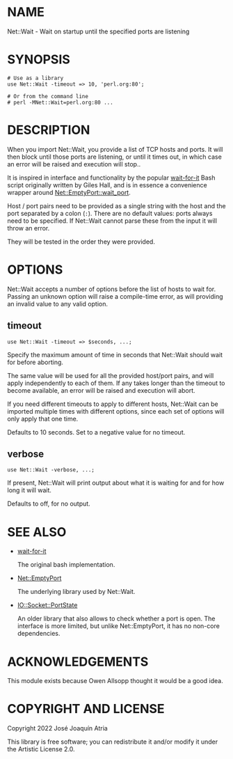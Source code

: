 # NAME

Net::Wait - Wait on startup until the specified ports are listening

# SYNOPSIS

    # Use as a library
    use Net::Wait -timeout => 10, 'perl.org:80';

    # Or from the command line
    # perl -MNet::Wait=perl.org:80 ...

# DESCRIPTION

When you import Net::Wait, you provide a list of TCP hosts and ports. It
will then block until those ports are listening, or until it times out, in
which case an error will be raised and execution will stop..

It is inspired in interface and functionality by the popular
[wait-for-it](https://github.com/vishnubob/wait-for-it) Bash script originally
written by Giles Hall, and is in essence a convenience wrapper around
[Net::EmptyPort::wait\_port](https://metacpan.org/pod/Net%3A%3AEmptyPort#wait_port-args).

Host / port pairs need to be provided as a single string with the host and the
port separated by a colon (`:`). There are no default values: ports always
need to be specified. If Net::Wait cannot parse these from the input it will
throw an error.

They will be tested in the order they were provided.

# OPTIONS

Net::Wait accepts a number of options before the list of hosts to wait for.
Passing an unknown option will raise a compile-time error, as will providing
an invalid value to any valid option.

## timeout

    use Net::Wait -timeout => $seconds, ...;

Specify the maximum amount of time in seconds that Net::Wait should wait for
before aborting.

The same value will be used for all the provided host/port pairs, and will
apply independently to each of them. If any takes longer than the timeout
to become available, an error will be raised and execution will abort.

If you need different timeouts to apply to different hosts, Net::Wait can be
imported multiple times with different options, since each set of options
will only apply that one time.

Defaults to 10 seconds. Set to a negative value for no timeout.

## verbose

    use Net::Wait -verbose, ...;

If present, Net::Wait will print output about what it is waiting for and for
how long it will wait.

Defaults to off, for no output.

# SEE ALSO

- [wait-for-it](https://github.com/vishnubob/wait-for-it)

    The original bash implementation.

- [Net::EmptyPort](https://metacpan.org/pod/Net%3A%3AEmptyPort)

    The underlying library used by Net::Wait.

- [IO::Socket::PortState](https://metacpan.org/pod/IO%3A%3ASocket%3A%3APortState)

    An older library that also allows to check whether a port is open. The
    interface is more limited, but unlike Net::EmptyPort, it has no non-core
    dependencies.

# ACKNOWLEDGEMENTS

This module exists because Owen Allsopp thought it would be a good idea.

# COPYRIGHT AND LICENSE

Copyright 2022 José Joaquín Atria

This library is free software; you can redistribute it and/or modify it under
the Artistic License 2.0.
